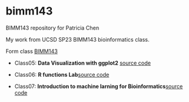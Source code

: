 # bimm143
BIMM143 repository for Patricia Chen

My work from UCSD SP23 BIMM143 bioinformatics class. 

Form class [BIMM143](https://bioboot.github.io/bimm143_S23/)

- Class05: **Data Visualization with ggplot2** [source code]()


- Class06: **R functions Lab**[source code](https://github.com/pjchen830/bimm143/blob/main/1class06/lab%20class06%20-%20PC.qmd)

- Class07: **Introduction to machine larning for Bioinformatics**[source code]()


